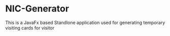 # NIC-Generator
This is a JavaFx based Standlone application used for generating temporary visiting cards for visitor
